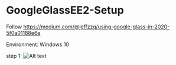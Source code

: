 # GoogleGlassEE2-Setup

Follow https://medium.com/@jeffzzq/using-google-glass-in-2020-5f0a01188e6e

Environment: Windows 10

step 1:
![Alt text](relative/C:\Users\colgx\Desktop\step1.jpg/to/step1.jpg?raw=true "step 1")

